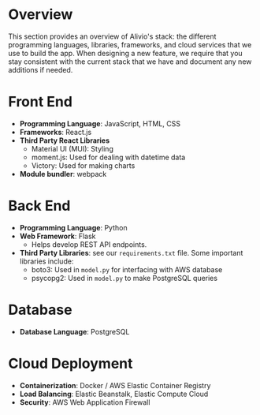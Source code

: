 # Overview

This section provides an overview of Alivio's stack: the different programming languages, libraries, frameworks, and cloud services that we use to build the app. When designing a new feature, we require that you stay consistent with the current stack that we have and document any new additions if needed.

# Front End

- **Programming Language**: JavaScript, HTML, CSS 
- **Frameworks**: React.js 
- **Third Party React Libraries**
    - Material UI (MUI): Styling 
    - moment.js: Used for dealing with datetime data
    - Victory: Used for making charts
- **Module bundler**: webpack

# Back End

- **Programming Language**: Python
- **Web Framework**: Flask
    - Helps develop REST API endpoints.
- **Third Party Libraries**: see our `requirements.txt` file. Some important libraries include:
    - boto3: Used in `model.py` for interfacing with AWS database
    - psycopg2: Used in `model.py` to make PostgreSQL queries

# Database

- **Database Language**: PostgreSQL

# Cloud Deployment

- **Containerization**: Docker / AWS Elastic Container Registry 
- **Load Balancing**: Elastic Beanstalk, Elastic Compute Cloud
- **Security**: AWS Web Application Firewall

